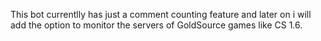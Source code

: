 This bot currentlly has just a comment counting feature and later on i will add the option to monitor the servers of GoldSource games like CS 1.6.
